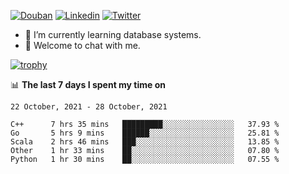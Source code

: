 
<p align="left">
<a href="https://www.douban.com/people/ixxchan"><img src="https://img.shields.io/badge/@ixxchan-007722?style=flat&logo=Douban&logoColor=white" alt="Douban" /></a> 
<a href="https://www.linkedin.com/in/xxchan/?locale=en_US"><img src="https://img.shields.io/badge/@xxchan-0073b1?style=flat&logo=LinkedIn&logoColor=white" alt="Linkedin" /></a> 
<a href="https://twitter.com/yayale_umi"><img src="https://img.shields.io/badge/@yayale__umi-1DA1F2?style=flat&logo=Twitter&logoColor=white" alt="Twitter"/></a>
</p>

- 🌱 I’m currently learning database systems.
- 💬 Welcome to chat with me.


[![trophy](https://github-profile-trophy.vercel.app/?username=xxchan&theme=flat&column=7)](https://github.com/xxchan)


📊 **The last 7 days I spent my time on** 

<!--START_SECTION:waka-->
```text
22 October, 2021 - 28 October, 2021

C++      7 hrs 35 mins   █████████░░░░░░░░░░░░░░░░   37.93 % 
Go       5 hrs 9 mins    ██████░░░░░░░░░░░░░░░░░░░   25.81 % 
Scala    2 hrs 46 mins   ███░░░░░░░░░░░░░░░░░░░░░░   13.85 % 
Other    1 hr 33 mins    ██░░░░░░░░░░░░░░░░░░░░░░░   07.80 % 
Python   1 hr 30 mins    ██░░░░░░░░░░░░░░░░░░░░░░░   07.55 %
```
<!--END_SECTION:waka-->

<!--
**xxchan/xxchan** is a ✨ _special_ ✨ repository because its `README.md` (this file) appears on your GitHub profile.

Here are some ideas to get you started:

- 🔭 I’m currently working on ...
- 🌱 I’m currently learning ...
- 👯 I’m looking to collaborate on ...
- 🤔 I’m looking for help with ...
- 💬 Ask me about ...
- 📫 How to reach me: ...
- 😄 Pronouns: ...
- ⚡ Fun fact: ...
-->
